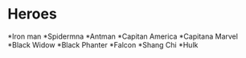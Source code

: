 # Heroes

*Iron man 
*Spidermna
*Antman 
*Capitan America 
*Capitana Marvel 
*Black Widow 
*Black Phanter
*Falcon 
*Shang Chi 
*Hulk 
